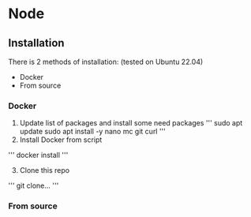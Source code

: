 # Node
## Installation
There is 2 methods of installation: (tested on Ubuntu 22.04) 
- Docker
- From source

### Docker
1. Update list of packages and install some need packages
'''
sudo apt update
sudo apt install -y nano mc git curl
'''
2. Install Docker from script

'''
docker install
'''

3. Clone this repo

'''
git clone... 
'''


### From source
